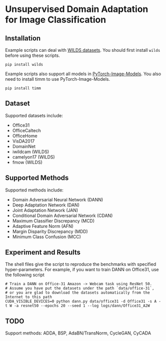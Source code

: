 # Unsupervised Domain Adaptation for Image Classification

## Installation
Example scripts can deal with [WILDS datasets](https://wilds.stanford.edu/).
You should first install ``wilds`` before using these scripts.

```
pip install wilds
```

Example scripts also support all models in [PyTorch-Image-Models](https://github.com/rwightman/pytorch-image-models).
You also need to install timm to use PyTorch-Image-Models.

```
pip install timm
```

## Dataset

Supported datasets include:

- Office31
- OfficeCaltech
- OfficeHome
- VisDA2017
- DomainNet
- iwildcam (WILDS)
- camelyon17 (WILDS)
- fmow (WILDS)

## Supported Methods

Supported methods include:

- Domain Adversarial Neural Network (DANN)
- Deep Adaptation Network (DAN)
- Joint Adaptation Network (JAN)
- Conditional Domain Adversarial Network (CDAN)
- Maximum Classifier Discrepancy (MCD)
- Adaptive Feature Norm (AFN)
- Margin Disparity Discrepancy (MDD)
- Minimum Class Confusion (MCC)

## Experiment and Results

The shell files give the script to reproduce the benchmarks with specified hyper-parameters.
For example, if you want to train DANN on Office31, use the following script

```shell script
# Train a DANN on Office-31 Amazon -> Webcam task using ResNet 50.
# Assume you have put the datasets under the path `data/office-31`, 
# or you are glad to download the datasets automatically from the Internet to this path
CUDA_VISIBLE_DEVICES=0 python dann.py data/office31 -d Office31 -s A -t W -a resnet50 --epochs 20 --seed 1 --log logs/dann/Office31_A2W
```

## TODO
Support methods: ADDA, BSP, AdaBN/TransNorm, CycleGAN, CyCADA
